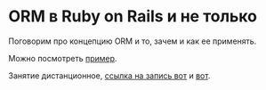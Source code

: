 # ORM в Ruby on Rails и не только

Поговорим про концепцию ORM и то, зачем и как ее применять.

Можно посмотреть [пример](./soCRUSator).

Занятие дистанционное, [ссылка на запись вот](https://cloud.mail.ru/public/2VBL/4VG9uKgQq) и [вот](https://cloud.mail.ru/public/5oyb/3bAnSdaNz).
